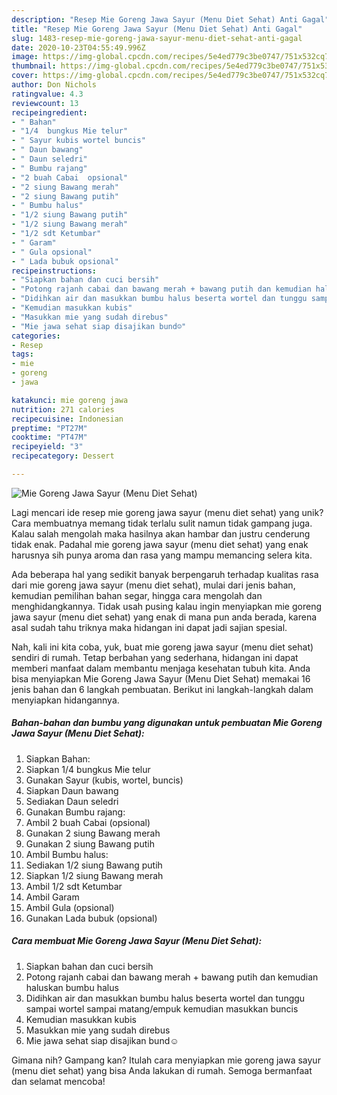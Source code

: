 ```yaml
---
description: "Resep Mie Goreng Jawa Sayur (Menu Diet Sehat) Anti Gagal"
title: "Resep Mie Goreng Jawa Sayur (Menu Diet Sehat) Anti Gagal"
slug: 1483-resep-mie-goreng-jawa-sayur-menu-diet-sehat-anti-gagal
date: 2020-10-23T04:55:49.996Z
image: https://img-global.cpcdn.com/recipes/5e4ed779c3be0747/751x532cq70/mie-goreng-jawa-sayur-menu-diet-sehat-foto-resep-utama.jpg
thumbnail: https://img-global.cpcdn.com/recipes/5e4ed779c3be0747/751x532cq70/mie-goreng-jawa-sayur-menu-diet-sehat-foto-resep-utama.jpg
cover: https://img-global.cpcdn.com/recipes/5e4ed779c3be0747/751x532cq70/mie-goreng-jawa-sayur-menu-diet-sehat-foto-resep-utama.jpg
author: Don Nichols
ratingvalue: 4.3
reviewcount: 13
recipeingredient:
- " Bahan"
- "1/4  bungkus Mie telur"
- " Sayur kubis wortel buncis"
- " Daun bawang"
- " Daun seledri"
- " Bumbu rajang"
- "2 buah Cabai  opsional"
- "2 siung Bawang merah"
- "2 siung Bawang putih"
- " Bumbu halus"
- "1/2 siung Bawang putih"
- "1/2 siung Bawang merah"
- "1/2 sdt Ketumbar"
- " Garam"
- " Gula opsional"
- " Lada bubuk opsional"
recipeinstructions:
- "Siapkan bahan dan cuci bersih"
- "Potong rajanh cabai dan bawang merah + bawang putih dan kemudian haluskan bumbu halus"
- "Didihkan air dan masukkan bumbu halus beserta wortel dan tunggu sampai wortel sampai matang/empuk kemudian masukkan buncis"
- "Kemudian masukkan kubis"
- "Masukkan mie yang sudah direbus"
- "Mie jawa sehat siap disajikan bund☺️"
categories:
- Resep
tags:
- mie
- goreng
- jawa

katakunci: mie goreng jawa 
nutrition: 271 calories
recipecuisine: Indonesian
preptime: "PT27M"
cooktime: "PT47M"
recipeyield: "3"
recipecategory: Dessert

---
```



![Mie Goreng Jawa Sayur (Menu Diet Sehat)](https://img-global.cpcdn.com/recipes/5e4ed779c3be0747/751x532cq70/mie-goreng-jawa-sayur-menu-diet-sehat-foto-resep-utama.jpg)

Lagi mencari ide resep mie goreng jawa sayur (menu diet sehat) yang unik? Cara membuatnya memang tidak terlalu sulit namun tidak gampang juga. Kalau salah mengolah maka hasilnya akan hambar dan justru cenderung tidak enak. Padahal mie goreng jawa sayur (menu diet sehat) yang enak harusnya sih punya aroma dan rasa yang mampu memancing selera kita.

Ada beberapa hal yang sedikit banyak berpengaruh terhadap kualitas rasa dari mie goreng jawa sayur (menu diet sehat), mulai dari jenis bahan, kemudian pemilihan bahan segar, hingga cara mengolah dan menghidangkannya. Tidak usah pusing kalau ingin menyiapkan mie goreng jawa sayur (menu diet sehat) yang enak di mana pun anda berada, karena asal sudah tahu triknya maka hidangan ini dapat jadi sajian spesial.




Nah, kali ini kita coba, yuk, buat mie goreng jawa sayur (menu diet sehat) sendiri di rumah. Tetap berbahan yang sederhana, hidangan ini dapat memberi manfaat dalam membantu menjaga kesehatan tubuh kita. Anda bisa menyiapkan Mie Goreng Jawa Sayur (Menu Diet Sehat) memakai 16 jenis bahan dan 6 langkah pembuatan. Berikut ini langkah-langkah dalam menyiapkan hidangannya.

<!--inarticleads1-->

##### Bahan-bahan dan bumbu yang digunakan untuk pembuatan Mie Goreng Jawa Sayur (Menu Diet Sehat):

1. Siapkan  Bahan:
1. Siapkan 1/4  bungkus Mie telur
1. Gunakan  Sayur (kubis, wortel, buncis)
1. Siapkan  Daun bawang
1. Sediakan  Daun seledri
1. Gunakan  Bumbu rajang:
1. Ambil 2 buah Cabai  (opsional)
1. Gunakan 2 siung Bawang merah
1. Gunakan 2 siung Bawang putih
1. Ambil  Bumbu halus:
1. Sediakan 1/2 siung Bawang putih
1. Siapkan 1/2 siung Bawang merah
1. Ambil 1/2 sdt Ketumbar
1. Ambil  Garam
1. Ambil  Gula (opsional)
1. Gunakan  Lada bubuk (opsional)




<!--inarticleads2-->

##### Cara membuat Mie Goreng Jawa Sayur (Menu Diet Sehat):

1. Siapkan bahan dan cuci bersih
1. Potong rajanh cabai dan bawang merah + bawang putih dan kemudian haluskan bumbu halus
1. Didihkan air dan masukkan bumbu halus beserta wortel dan tunggu sampai wortel sampai matang/empuk kemudian masukkan buncis
1. Kemudian masukkan kubis
1. Masukkan mie yang sudah direbus
1. Mie jawa sehat siap disajikan bund☺️




Gimana nih? Gampang kan? Itulah cara menyiapkan mie goreng jawa sayur (menu diet sehat) yang bisa Anda lakukan di rumah. Semoga bermanfaat dan selamat mencoba!
